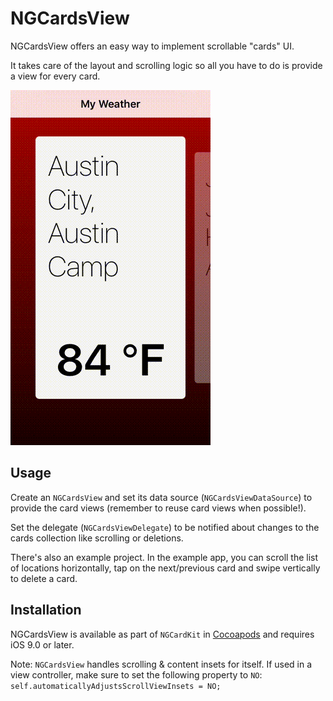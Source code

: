 # NGCardsView
NGCardsView offers an easy way to implement scrollable "cards" UI. 

It takes care of the layout and scrolling logic so all you have to do is provide a view for every card.

![NGCardsView](https://github.com/nimrodgat/NGCardKit/blob/master/card-kit-demo.gif)

## Usage
Create an `NGCardsView` and set its data source (`NGCardsViewDataSource`) to provide the card views (remember to reuse card views when possible!). 

Set the delegate (`NGCardsViewDelegate`) to be notified about changes to the cards collection like scrolling or deletions.  

There's also an example project. In the example app, you can scroll the list of locations horizontally, tap on the next/previous card and swipe vertically to delete a card. 

## Installation
NGCardsView is available as part of `NGCardKit` in [Cocoapods](http://cocoapods.org) and requires iOS 9.0 or later.

Note:
`NGCardsView` handles scrolling & content insets for itself. If used in a view controller, make sure to set the following property to `NO`: 
`self.automaticallyAdjustsScrollViewInsets = NO;`

